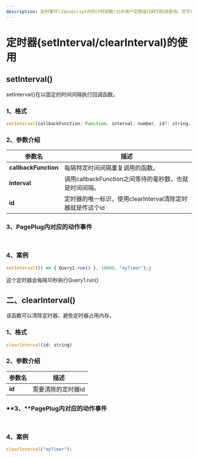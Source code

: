 ```yaml
---
description: 定时事件(JavaScript中的计时函数)允许用户定期运行API和DB查询。您可以使用setInterval和clearInterval函数来配置这些。
---
```


# 定时器(setInterval/clearInterval)的使用

## setInterval() <a href="#setinterval" id="setinterval"></a>

setInterval()在以固定的时间间隔执行回调函数。

### 1、格式

```javascript
setInterval(callbackFunction: Function, interval: number, id?: string, args?: any)
```

### 2、参数介绍

| 参数名                  | 描述                                   |
| -------------------- | ------------------------------------ |
| **callbackFunction** | 每隔特定时间间隔重复调用的函数。                     |
| **interval**         | 调用callbackFunction之间等待的毫秒数，也就是时间间隔。  |
| **id**               | 定时器的唯一标识，使用clearInterval清除定时器就是传这个id |

### 3、PagePlug内对应的动作事件

<figure><img src="../../.gitbook/assets/image (2) (1).png" alt=""><figcaption></figcaption></figure>

<figure><img src="../../.gitbook/assets/image (4) (1) (5).png" alt=""><figcaption></figcaption></figure>

### 4、案例

```javascript
setInterval(() => { Query1.run() }, 10000, "myTimer");j
```

这个定时器会每隔10秒执行Query1.run()

## 二、clearInterval() <a href="#clearinterval" id="clearinterval"></a>

该函数可以清除定时器，避免定时器占用内存。

### 1、格式

```javascript
clearInterval(id: string)
```

### 2、参数介绍

| 参数名    | 描述         |
| ------ | ---------- |
| **id** | 需要清除的定时器id |

### **3、**PagePlug内对应的动作事件

<figure><img src="../../.gitbook/assets/image (1) (1).png" alt=""><figcaption></figcaption></figure>

<figure><img src="../../.gitbook/assets/image (7) (1).png" alt=""><figcaption></figcaption></figure>

### 4、案例

```javascript
clearInterval("myTimer");
```
